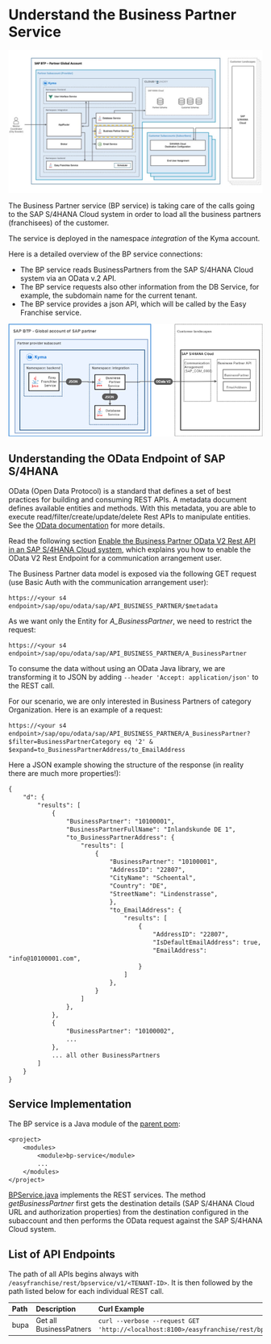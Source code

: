 # Understand the Business Partner Service

![](../../images/kyma-diagrams-focus-components/Slide6.jpeg)

The Business Partner service (BP service) is taking care of the calls going to the SAP S/4HANA Cloud system in order to load all the business partners (franchisees) of the customer.

The service is deployed in the namespace *integration* of the Kyma account.

Here is a detailed overview of the BP service connections:

* The BP service reads BusinessPartners from the SAP S/4HANA Cloud system via an OData v.2 API.
* The BP service requests also other information from the DB Service, for example, the subdomain name for the current tenant.
* The BP service provides a json API, which will be called by the Easy Franchise service.

![Business Partner Solution Diagram](images/BPSolutionDiagram.drawio.png)

## Understanding the OData Endpoint of SAP S/4HANA

OData (Open Data Protocol) is a standard that defines a set of best practices for building and consuming REST APIs. A metadata document defines available entities and methods. With this metadata, you are able to execute read/filter/create/update/delete Rest APIs to manipulate entities. See the [OData documentation](https://www.odata.org/documentation/odata-version-2-0) for more details.

Read the following section [Enable the Business Partner OData V2 Rest API in an SAP S/4HANA Cloud system](../../appendix/enable-odata-of-s4hana/README.md),
which explains you how to enable the OData V2 Rest Endpoint for a communication arrangement user.

The Business Partner data model is exposed via the following GET request (use Basic Auth with the communication arrangement user):

```
https://<your s4 endpoint>/sap/opu/odata/sap/API_BUSINESS_PARTNER/$metadata
```

As we want only the Entity for *A_BusinessPartner*, we need to restrict the request:

```
https://<your s4 endpoint>/sap/opu/odata/sap/API_BUSINESS_PARTNER/A_BusinessPartner
```

To consume the data without using an OData Java library, we are transforming it to JSON by adding `--header 'Accept: application/json'` to the REST call.

For our scenario, we are only interested in Business Partners of category Organization. Here is an example of a request:

```
https://<your s4 endpoint>/sap/opu/odata/sap/API_BUSINESS_PARTNER/A_BusinessPartner?$filter=BusinessPartnerCategory eq '2' & $expand=to_BusinessPartnerAddress/to_EmailAddress
```

Here a JSON example showing the structure of the response (in reality there are much more properties!):

```
{
    "d": {
        "results": [
            {
                "BusinessPartner": "10100001",
                "BusinessPartnerFullName": "Inlandskunde DE 1",
                "to_BusinessPartnerAddress": {
                    "results": [
                        {
                            "BusinessPartner": "10100001",
                            "AddressID": "22807",
                            "CityName": "Schoental",
                            "Country": "DE",
                            "StreetName": "Lindenstrasse",
                            },
                            "to_EmailAddress": {
                                "results": [
                                    {
                                        "AddressID": "22807",
                                        "IsDefaultEmailAddress": true,
                                        "EmailAddress": "info@10100001.com",
                                    }
                                ]
                            },
                        }
                    ]
                },
            },
            {
                "BusinessPartner": "10100002",
                ...
            },
            ... all other BusinessPartners
        ]
    }
}
```



## Service Implementation

The BP service is a Java module of the [parent pom](../../../code/backend/pom.xml):

```
<project>
	<modules>
		<module>bp-service</module>
        ...
	</modules>
</project>
```

[BPService.java](../../../code/backend/bp-service/src/main/java/dev/kyma/samples/easyfranchise/bpservice/BPService.java) implements the REST services.
The method *getBusinessPartner* first gets the destination details (SAP S/4HANA Cloud URL and authorization properties) from the destination configured in the subaccount and then performs the OData request against the SAP S/4HANA Cloud system.

<!--
## Workaround for running the application locally
When running BP Services local the problem arises how to access the SAP S/4HANA Cloud system. In the final Kyma runtime the destination definition of the customer subaccount will be used. But as we don't want to  mock all of this, a system property *local_dev=true* is introduced so that the local run can differ from the kyma run. In local run destination details area read from a `hiddenconfig.properties`.

The method *getDestinationData* of [DestinationUtil.java](../../../code/backend/shared-code/src/main/java/dev/kyma/samples/easyfranchise/communication/DestinationUtil.java) makes use of *local_dev*  system property as the following code snippet shows:
```
    public static ConnectionParameter getDestinationData(String subDomain, String destinationName) throws Exception {
        Destination destination = null;
        if (Util.isLocalDev()) {
            destination= Util.getBPDestinationForLocalDev(destinationName);
        } else {
            destination = getDestinationfromDestinationService(subDomain, destinationName);
        }
        ...
```
-->

## List of API Endpoints

The path of all APIs begins always with `/easyfranchise/rest/bpservice/v1/<TENANT-ID>`. It is then followed by the path listed below for each individual REST call.

| Path      | Description    | Curl Example  |
|:----------|:---------------|:--------------|
| bupa      |Get all BusinessPatners  |``curl --verbose --request GET 'http://<localhost:8100>/easyfranchise/rest/bpservice/v1/<tenantid>/bupa' `` |

